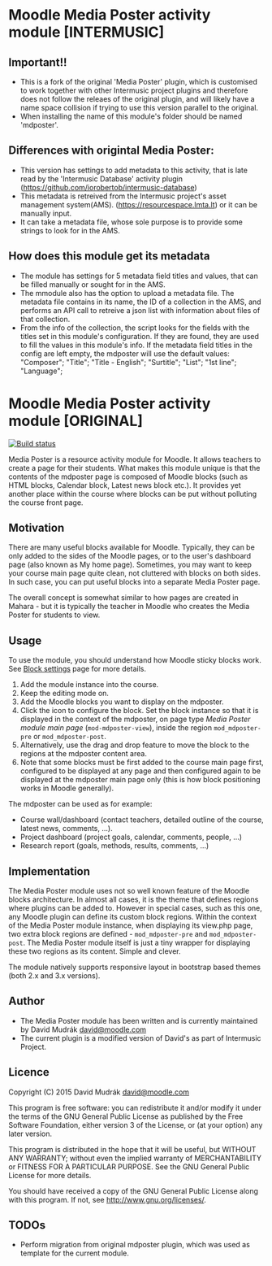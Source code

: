 Moodle Media Poster activity module [INTERMUSIC]
=============================

Important!!
----------
- This is a fork of the original 'Media Poster' plugin, which is customised to work together with other Intermusic project plugins and therefore does not follow the releaes of the original plugin, and will likely have a name space collision if trying to use this version parallel to the original.
- When installing the name of this module's folder should be named 'mdposter'.

Differences with origintal Media Poster:
----------
- This version has settings to add metadata to this activity, that is late read by the 'Intermusic Database' activity plugin (https://github.com/iorobertob/intermusic-database)
- This metadata is retreived from the Intermusic project's asset management system(AMS). (https://resourcespace.lmta.lt) or it can be manually input.
- It can take a metadata file, whose sole purpose is to provide some strings to look for in the AMS. 


How does this module get its metadata
----------
- The module has settings for  5 metadata field titles and values, that can be filled manually or sought for in the AMS. 
- The mmodule also has the option to upload a metadata file. The metadata file contains in its name, the ID of a collection in the AMS, and performs an API call to retreive a json list with information about files of that collection. 
- From the info of the collection, the script looks for the fields with the titles set in this module's configuration. If they are found, they are used to fill the values in this module's info. If the metadata field titles in the config are left empty, the mdposter will use the default values:  	 "Composer";
            		"Title";
            		"Title - English";
            		"Surtitle";
            		"List";
            		"1st line";
            		"Language";



Moodle Media Poster activity module [ORIGINAL]
=============================

[![Build status](https://travis-ci.org/mudrd8mz/moodle-mod_mdposter.svg?branch=master)](https://travis-ci.org/mudrd8mz/moodle-mod_mdposter)

Media Poster is a resource activity module for Moodle. It allows teachers to create a page for their students. What makes this module
unique is that the contents of the mdposter page is composed of Moodle blocks (such as HTML blocks, Calendar block, Latest news block
etc.). It provides yet another place within the course where blocks can be put without polluting the course front page.



Motivation
----------

There are many useful blocks available for Moodle. Typically, they can be only added to the sides of the Moodle pages, or to the
user's dashboard page (also known as My home page). Sometimes, you may want to keep your course main page quite clean, not cluttered
with blocks on both sides. In such case, you can put useful blocks into a separate Media Poster page.

The overall concept is somewhat similar to how pages are created in Mahara - but it is typically the teacher in Moodle who creates
the Media Poster for students to view.

Usage
-----

To use the module, you should understand how Moodle sticky blocks work. See [Block
settings](https://docs.moodle.org/en/Block_settings) page for more details.

1. Add the module instance into the course.
2. Keep the editing mode on.
3. Add the Moodle blocks you want to display on the mdposter.
4. Click the icon to configure the block. Set the block instance so that it is displayed in the context of the
   mdposter, on page type _Media Poster module main page_ (`mod-mdposter-view`), inside the region `mod_mdposter-pre` or `mod_mdposter-post`.
5. Alternatively, use the drag and drop feature to move the block to the regions at the mdposter content area.
6. Note that some blocks must be first added to the course main page first, configured to be displayed at any page and then
   configured again to be displayed at the mdposter main page only (this is how block positioning works in Moodle generally).

The mdposter can be used as for example:

* Course wall/dashboard (contact teachers, detailed outline of the course, latest news, comments, ...).
* Project dashboard (project goals, calendar, comments, people, ...)
* Research report (goals, methods, results, comments, ...)

Implementation
--------------

The Media Poster module uses not so well known feature of the Moodle blocks architecture. In almost all cases, it is the theme that
defines regions where plugins can be added to. However in special cases, such as this one, any Moodle plugin can define its custom
block regions.  Within the context of the Media Poster module instance, when displaying its view.php page, two extra block regions are
defined - `mod_mdposter-pre` and `mod_mdposter-post`. The Media Poster module itself is just a tiny wrapper for displaying these two regions
as its content. Simple and clever.

The module natively supports responsive layout in bootstrap based themes (both 2.x and 3.x versions).

Author
------

* The Media Poster module has been written and is currently maintained by David Mudrák <david@moodle.com>
* The current plugin is a modified version of David's as part of Intermusic Project.

Licence
-------

Copyright (C) 2015 David Mudrák <david@moodle.com>

This program is free software: you can redistribute it and/or modify it under the terms of the GNU General Public License as
published by the Free Software Foundation, either version 3 of the License, or (at your option) any later version.

This program is distributed in the hope that it will be useful, but WITHOUT ANY WARRANTY; without even the implied warranty of
MERCHANTABILITY or FITNESS FOR A PARTICULAR PURPOSE.  See the GNU General Public License for more details.

You should have received a copy of the GNU General Public License along with this program.  If not, see
<http://www.gnu.org/licenses/>.


TODOs
-------
* Perform migration from original mdposter plugin, which was used as template for the current module. 

